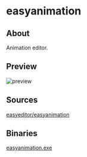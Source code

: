 easyanimation
============

## About

Animation editor.

## Preview

![preview](/preview.png?raw=true)

## Sources

[easyeditor/easyanimation](https://github.com/xzrunner/easyeditor/tree/master/easyanim)

## Binaries

[easyanimation.exe](easyanimation.exe?raw=true)
